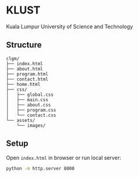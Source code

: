 # KLUST

Kuala Lumpur University of Science and Technology

## Structure

```
clgm/
├── index.html
├── about.html
├── program.html
├── contact.html
├── home.html
├── css/
│   ├── global.css
│   ├── main.css
│   ├── about.css
│   ├── program.css
│   └── contact.css
└── assets/
    └── images/
```

## Setup

Open `index.html` in browser or run local server:

```bash
python -m http.server 8000
```

